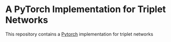 # A PyTorch Implementation for Triplet Networks
This repository contains a [Pytorch](http://pytorch.org/) implementation for triplet networks



